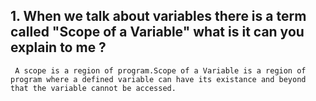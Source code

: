 ## 1. When we talk about variables there is a term called "Scope of a Variable" what is it can you explain to me ?
     
     A scope is a region of program.Scope of a Variable is a region of program where a defined variable can have its existance and beyond that the variable cannot be accessed.
